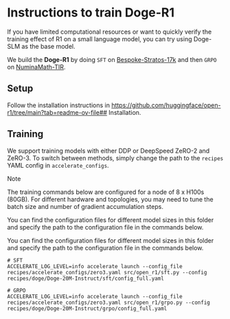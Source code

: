 # Instructions to train Doge-R1

If you have limited computational resources or want to quickly verify the training effect of R1 on a small language model, you can try using Doge-SLM as the base model.

We build the **Doge-R1** by doing `SFT` on [Bespoke-Stratos-17k](https://huggingface.co/datasets/bespokelabs/Bespoke-Stratos-17k) and then `GRPO` on [NuminaMath-TIR](https://huggingface.co/datasets/AI-MO/NuminaMath-TIR).

## Setup

Follow the installation instructions in https://github.com/huggingface/open-r1/tree/main?tab=readme-ov-file## Installation.

## Training

We support training models with either DDP or DeepSpeed ZeRO-2 and ZeRO-3. To switch between methods, simply change the path to the `recipes` YAML config in `accelerate_configs`.

> [!NOTE]
> The training commands below are configured for a node of 8 x H100s (80GB). For different hardware and topologies, you may need to tune the batch size and number of gradient accumulation steps.

You can find the configuration files for different model sizes in this folder and specify the path to the configuration file in the commands below.

You can find the configuration files for different model sizes in this folder and specify the path to the configuration file in the commands below.

```shell
# SFT
ACCELERATE_LOG_LEVEL=info accelerate launch --config_file recipes/accelerate_configs/zero3.yaml src/open_r1/sft.py --config recipes/doge/Doge-20M-Instruct/sft/config_full.yaml

# GRPO
ACCELERATE_LOG_LEVEL=info accelerate launch --config_file recipes/accelerate_configs/zero3.yaml src/open_r1/grpo.py --config recipes/doge/Doge-20M-Instruct/grpo/config_full.yaml
```

